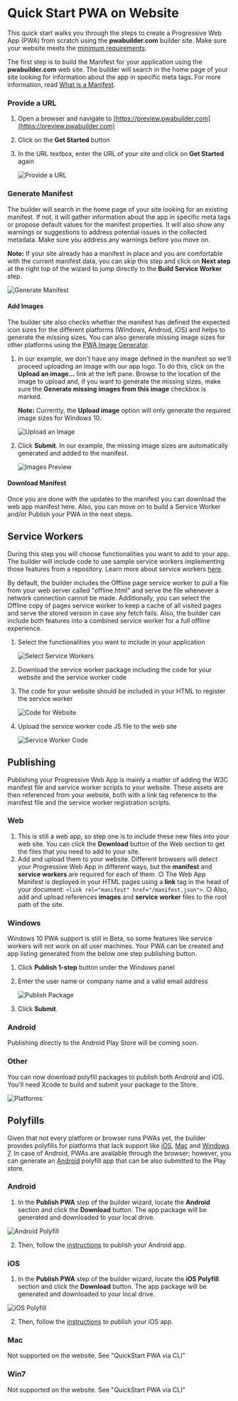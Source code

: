 # Quick Start PWA on Website

This quick start walks you through the steps to create a Progressive Web App (PWA) from scratch using the **pwabuilder.com** builder site. Make sure your website meets the [minimum requirements](../whatPWA/pwa-min-requirements.md).

The first step is to build the Manifest for your application using the **pwabuilder.com** web site. The builder will search in the home page of your site looking for information about the app in specific meta tags. For more information, read [What is a Manifest](../whatPWA/what-is-a-manifest.md).

### Provide a URL

1. Open a browser and navigate to [https://preview.pwabuilder.com](https://preview.pwabuilder.com)
2. Click on the **Get Started** button
3. In the URL textbox, enter the URL of your site and click on **Get Started** again
	
	![Provide a URL](images/quickstart-pwa-website-provide-a-url.png)
	
### Generate Manifest
The builder will search in the home page of your site looking for an existing manifest. If not, it will gather information about the app in specific meta tags or propose default values for the manifest properties. It will also show any warnings or suggestions to address potential issues in the collected metadata. Make sure you address any warnings before you move on.

**Note:** If your site already has a manifest in place and you are comfortable with the current manifest data, you can skip this step and click on **Next step** at the right top of the wizard to jump directly to the **Build Service Worker** step.

![Generate Manifest](images/quickstart-pwa-website-generate-manifest.png)


#### Add Images
The builder site also checks whether the manifest has defined the expected icon sizes for the different platforms (Windows, Android, iOS) and helps to generate the missing sizes. You can also generate missing image sizes for other platforms using the [PWA Image Generator](http://appimagegenerator-pre.azurewebsites.net/).

1. In our example, we don't have any image defined in the manifest so we'll proceed uploading an image with our app logo. To do this, click on the **Upload an image…** link at the left pane. Browse to the location of the image to upload and, if you want to generate the missing sizes, make sure the **Generate missing images from this image** checkbox is marked.

    **Note:** Currently, the **Upload image** option will only generate the required image sizes for Windows 10.
	
    ![Upload an Image](images/quickstart-pwa-website-upload-an-image.png)
	
2. Click **Submit**. In our example, the missing image sizes are automatically generated and added to the manifest.
	
	![Images Preview](images/quickstart-pwa-website-images-preview.png)
	
#### Download Manifest
Once you are done with the updates to the manifest you can download the web app manifest here. Also, you can move on to build a Service Worker and/or Publish your PWA in the next steps.

## Service Workers
During this step you will choose functionalities you want to add to your app. The builder will include code to use sample service workers implementing those features from a repository. Learn more about service workers [here](../whatPWA/what-is-a-service-worker.md).

By default, the builder includes the Offline page service worker to pull a file from your web server called "offline.html" and serve the file whenever a network connection cannot be made.
Additionally, you can select the Offline copy of pages service worker to keep a cache of all visited pages and serve the stored version in case any fetch fails. Also, the builder can include both features into a combined service worker for a full offline experience.

1. Select the functionalities you want to include in your application
	
	![Select Service Workers](images/quickstart-pwa-website-select-service-workers.png)
	
	
2. Download the service worker package including the code for your website and the service worker code
3. The code for your website should be included in your HTML to register the service worker
	
	![Code for Website](images/quickstart-pwa-website-code-for-website.png)
	
	
4. Upload the service worker code JS file to the web site
	
	![Service Worker Code](images/quickstart-pwa-website-service-worker-code.png)
	

## Publishing
Publishing your Progressive Web App is mainly a matter of adding the W3C manifest file and service worker scripts to your website. These assets are then referenced from your website, both with a link tag reference to the manifest file and the service worker registration scripts.

### Web
1. This is still a web app, so step one is to include these new files into your web site. You can click the **Download** button of the Web section to get the files that you need to add to your site.
2. Add and upload them to your website. Different browsers will detect your Progressive Web App in different ways, but the **manifest** and **service workers** are required for each of them. 
		○ The Web App Manifest is deployed in your HTML pages using a **link** tag in the head of your document: `<link rel="manifest" href="/manifest.json">`.
		○ Also, add and upload references **images** and **service worker** files to the root path of the site.

### Windows
Windows 10 PWA support is still in Beta, so some features like service workers will not work on all user machines. Your PWA can be created and app listing generated from the below one step publishing button.

1. Click **Publish 1-step** button under the Windows panel
2. Enter the user name or company name and a valid email address
	
	![Publish Package](images/quickstart-pwa-website-publish-package.png)
	
3. Click **Submit**.

### Android
Publishing directly to the Android Play Store will be coming soon.

### Other
You can now download polyfill packages to publish both Android and iOS. You'll need Xcode to build and submit your package to the Store.

![Platforms](images/quickstart-pwa-website-platforms.png)


## Polyfills
Given that not every platform or browser runs PWAs yet, the builder provides polyfills for platforms that lack support like [iOS](../tools/how-to-package-ios.md), [Mac](../tools/how-to-package-mac.md) and [Windows 7](../tools/how-to-package-windows7.md).
In case of Android, PWAs are available through the browser; however, you can generate an [Android](../tools/how-to-package-android.md) polyfill app that can be also submitted to the Play store.

### Android
1. In the **Publish PWA** step of the builder wizard, locate the **Android** section and click the **Download** button. The app package will be generated and downloaded to your local drive.

![Android Polyfill](images/quickstart-pwa-website-android-polyfill.png)

2. Then, follow the [instructions](../tools/how-to-package-android.md) to publish your Android app.

### iOS
1. In the **Publish PWA** step of the builder wizard, locate the **iOS Polyfill** section and click the **Download** button. The app package will be generated and downloaded to your local drive.

![iOS Polyfill](images/quickstart-pwa-website-ios-polyfill.png)

2. Then, follow the [instructions](../tools/how-to-package-ios.md) to publish your iOS app.

### Mac
Not supported on the website. See "QuickStart PWA via CLI"

### Win7
Not supported on the website. See "QuickStart PWA via CLI"